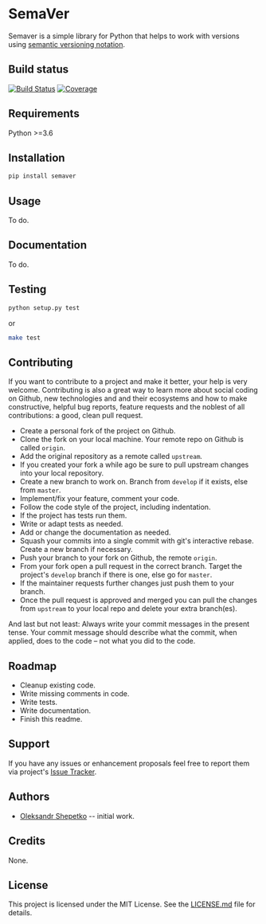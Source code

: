 # SemaVer

Semaver is a simple library for Python that helps to work with versions using 
[semantic versioning notation](https://semver.org/).


## Build status

[![Build Status](https://travis-ci.org/ashep/semaver.svg?branch=master)](https://travis-ci.org/ashep/semaver)
[![Coverage](https://codecov.io/gh/ashep/semaver/branch/master/graph/badge.svg)](https://codecov.io/gh/ashep/semaver)


## Requirements

Python >=3.6


## Installation

```bash
pip install semaver
```

## Usage

To do.


## Documentation

To do.


## Testing

```bash
python setup.py test
```

or

```bash
make test
```


## Contributing

If you want to contribute to a project and make it better, your help is very 
welcome. Contributing is also a great way to learn more about social coding on 
Github, new technologies and and their ecosystems and how to make constructive, 
helpful bug reports, feature requests and the noblest of all contributions: 
a good, clean pull request.

- Create a personal fork of the project on Github.
- Clone the fork on your local machine. Your remote repo on Github is called 
  `origin`.
- Add the original repository as a remote called `upstream`.
- If you created your fork a while ago be sure to pull upstream changes into 
  your local repository.
- Create a new branch to work on. Branch from `develop` if it exists, else from 
  `master`.
- Implement/fix your feature, comment your code.
- Follow the code style of the project, including indentation.
- If the project has tests run them.
- Write or adapt tests as needed.
- Add or change the documentation as needed.
- Squash your commits into a single commit with git's interactive rebase. Create 
  a new branch if necessary.
- Push your branch to your fork on Github, the remote `origin`.
- From your fork open a pull request in the correct branch. Target the project's 
  `develop` branch if there is one, else go for `master`.
- If the maintainer requests further changes just push them to your branch. 
- Once the pull request is approved and merged you can pull the changes from 
  `upstream` to your local repo and delete your extra branch(es).

And last but not least: Always write your commit messages in the present tense. 
Your commit message should describe what the commit, when applied, does to the 
code – not what you did to the code.


## Roadmap

* Cleanup existing code.
* Write missing comments in code.
* Write tests.
* Write documentation.
* Finish this readme.


## Support

If you have any issues or enhancement proposals feel free to report them via 
project's [Issue Tracker](https://github.com/ashep/semaver/issues). 


## Authors

* [Oleksandr Shepetko](https://shepetko.com) -- initial work.


## Credits

None.


## License

This project is licensed under the MIT License. See the [LICENSE.md](LICENSE.md) 
file for details.
